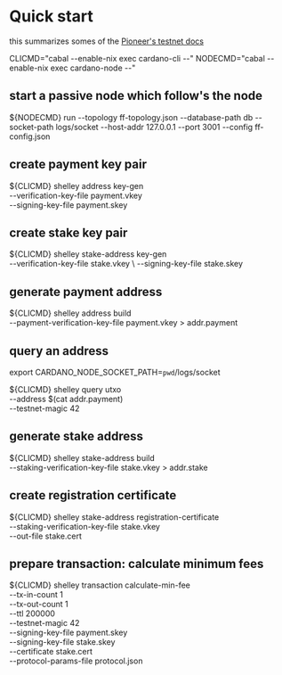 # Quick start

this summarizes somes of the [Pioneer's testnet docs](https://github.com/input-output-hk/cardano-tutorials/tree/master/pioneers-testnet)

CLICMD="cabal --enable-nix exec cardano-cli --"
NODECMD="cabal --enable-nix exec cardano-node --"

## start a passive node which follow's the node

${NODECMD} run --topology ff-topology.json --database-path db --socket-path logs/socket --host-addr 127.0.0.1 --port 3001 --config ff-config.json


## create payment key pair

${CLICMD} shelley address key-gen \
     --verification-key-file payment.vkey \
     --signing-key-file payment.skey


## create stake key pair

${CLICMD} shelley stake-address key-gen \
 --verification-key-file stake.vkey \ 
 --signing-key-file stake.skey


## generate payment address

${CLICMD} shelley address build \
     --payment-verification-key-file payment.vkey > addr.payment


## query an address

export CARDANO_NODE_SOCKET_PATH=`pwd`/logs/socket

${CLICMD} shelley query utxo \
     --address $(cat addr.payment) \
     --testnet-magic 42


## generate stake address

${CLICMD} shelley stake-address build \
     --staking-verification-key-file stake.vkey > addr.stake



## create registration certificate

${CLICMD} shelley stake-address registration-certificate \
     --staking-verification-key-file stake.vkey \
     --out-file stake.cert


## prepare transaction: calculate minimum fees

${CLICMD} shelley transaction calculate-min-fee \
     --tx-in-count 1 \
     --tx-out-count 1 \
     --ttl 200000 \
     --testnet-magic 42 \
     --signing-key-file payment.skey \
     --signing-key-file stake.skey \
     --certificate stake.cert \
     --protocol-params-file protocol.json

